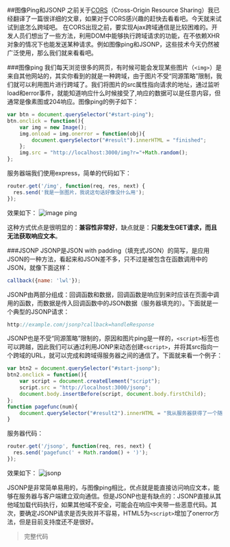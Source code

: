 ##图像Ping和JSONP
之前关于[CORS](http://liuwanlin.info/corsxiang-jie/)（Cross-Origin Resource Sharing）我已经翻译了一篇很详细的文章，如果对于CORS感兴趣的赶快去看看吧。今天就来试试到底怎么跨域吧。
在CORS出现之前，要实现Ajax跨域通信是比较困难的。开发人员们想出了一些方法，利用DOM中能够执行跨域请求的功能，在不依赖XHR对象的情况下也能发送某种请求。例如图像ping和JSONP，这些技术今天仍然被广泛使用，那么我们就来看看吧。

###图像ping
我们每天浏览很多的网页，有时候可能会发现某些图片（`<img>`）是来自其他网站的，其实你看到的就是一种跨域，由于图片不受“同源策略”限制，我们就可以利用图片进行跨域了。我们将图片的src属性指向请求的地址，通过监听load和error事件，就能知道响应什么时候接受了,响应的数据可以是任意内容，但通常是像素图或204响应。图像ping的例子如下：
```javascript
var btn = document.querySelector("#start-ping");  
btn.onclick = function(){  
    var img = new Image();
    img.onload = img.onerror = function(obj){
        document.querySelector("#result").innerHTML = "finished";
    };
    img.src = "http://localhost:3000/img?r="+Math.random();
};
```

服务器端我们使用express，简单的代码如下：
```javascript
router.get('/img', function(req, res, next) {  
  res.send('我是一张图片，我说这句话好像没什么用');
});
```
效果如下：
![image ping](http://liuwanlin.info/content/images/2015/04/image-ping-1.gif)

这种方式优点是很明显的：**兼容性非常好**，缺点就是：**只能发生GET请求，而且无法获取响应文本**。

###JSONP
JSONP是JSON with padding（填充式JSON）的简写，是应用JSON的一种方法，看起来和JSON差不多，只不过是被包含在函数调用中的JSON，就像下面这样：
```javascript
callback({name: 'lwl'});  
```
JSONP由两部分组成：回调函数和数据，回调函数是响应到来时应该在页面中调用的函数，而数据是传入回调函数中的JSON数据（服务器填充的）。下面就是一个典型的JSONP请求：
```javascript
http://example.com/jsonp?callback=handleResponse 
```
JSONP也是不受“同源策略”限制的，原因和图片ping是一样的，`<script>`标签也可以跨越，因此我们可以通过利用JONP来动态创建`<script>`，并将其src指向一个跨域的URL，就可以完成和跨域得服务器之间的通信了。下面就来看一个例子：

```javascript
var btn2 = document.querySelector("#start-jsonp");  
btn2.onclick = function(){  
    var script = document.createElement("script");
    script.src = "http://localhost:3000/jsonp";
    document.body.insertBefore(script, document.body.firstChild);
};
function pagefunc(num){  
    document.querySelector("#result2").innerHTML = "我从服务器获得了一个随机数："+num;
}
```

服务器代码：
```javascript
router.get('/jsonp', function(req, res, next) {  
  res.send('pagefunc(' + Math.random() + ')');
});
```
效果如下：
![jsonp](http://liuwanlin.info/content/images/2015/04/jsonp-1.gif)

JSONP是非常简单易用的，与图像ping相比，优点就是能直接访问响应文本，能够在服务器与客户端建立双向通信。但是JSONP也是有缺点的：JSONP直接从其他域加载代码执行，如果其他域不安全，可能会在响应中夹带一些恶意代码。其次，要确定JSONP请求是否失败并不容易，HTML5为`<script>`增加了onerror方法，但是目前支持度还不是很好。

> 完整代码
